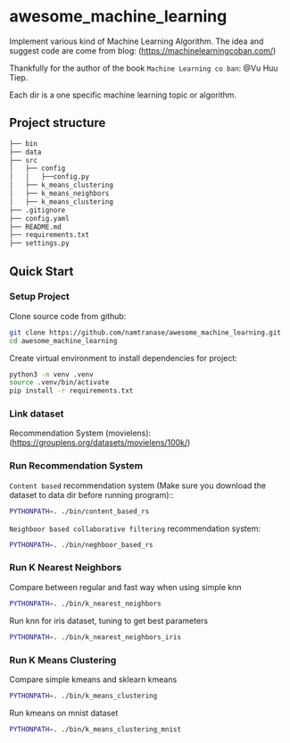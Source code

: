 # awesome_machine_learning
Implement various kind of Machine Learning Algorithm.
The idea and suggest code are come from blog:
(https://machinelearningcoban.com/)

Thankfully for the author of the book `Machine Learning co ban`: @Vu Huu Tiep.

Each dir is a one specific machine learning topic or algorithm.
## Project structure

```bash
├── bin
├── data
├── src
│   ├── config
│   │   ├──config.py
│   ├── k_means_clustering
│   ├── k_means_neighbors
│   ├── k_means_clustering
├── .gitignore
├── config.yaml
├── README.md
├── requirements.txt
├── settings.py
```
## Quick Start

### Setup Project

Clone source code from github:

```bash
git clone https://github.com/namtranase/awesome_machine_learning.git
cd awesome_machine_learning
```

Create virtual environment to install dependencies for project:

```bash
python3 -m venv .venv
source .venv/bin/activate
pip install -r requirements.txt
```

### Link dataset

Recommendation System (movielens): (https://grouplens.org/datasets/movielens/100k/)

### Run Recommendation System

`Content based` recommendation system (Make sure you download the dataset to data dir before running program)::

```bash
PYTHONPATH=. ./bin/content_based_rs
```

`Neighboor based collaborative filtering` recommendation system:

```bash
PYTHONPATH=. ./bin/neghboor_based_rs
```

### Run K Nearest Neighbors

Compare between regular and fast way when using simple knn

```bash
PYTHONPATH=. ./bin/k_nearest_neighbors
```

Run knn for iris dataset, tuning to get best parameters

```bash
PYTHONPATH=. ./bin/k_nearest_neighbors_iris
```

### Run K Means Clustering

Compare simple kmeans and sklearn kmeans

```bash
PYTHONPATH=. ./bin/k_means_clustering
```

Run kmeans on mnist dataset

```bash
PYTHONPATH=. ./bin/k_means_clustering_mnist
```